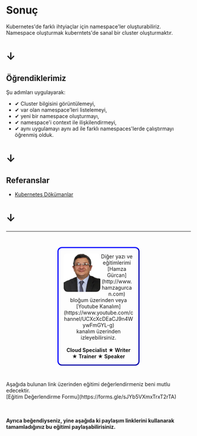 # Sonuç #

Kubernetes'de farklı ihtyiaçlar için namespace'ler oluşturabiliriz. Namespace oluşturmak kuberntets'de sanal bir cluster oluşturmaktır.  
# **&darr;**

## Öğrendiklerimiz ##
Şu adımları uygulayarak:

- &#x2714; Cluster bilgisini görüntülemeyi,
- &#x2714; var olan namespace'leri listelemeyi,
- &#x2714; yeni bir namespace oluşturmayı,
- &#x2714; namespace'i context ile ilişkilendirmeyi,
- &#x2714; aynı uygulamayı aynı ad ile farklı namespaces'lerde çalıştırmayı öğrenmiş olduk.
# **&darr;**   

## Referanslar ##

- [Kubernetes Dökümanlar](https://kubernetes.io/docs/concepts/overview/working-with-objects/namespaces/)
# **&darr;**
------
<p style="text-align: center; padding: 1em; margin: 3em; margin-left: 10em; margin-right: 10em; border-; 1px; border-color: blue;  border-radius: 12px; border-style:outset">
<img align="left" src="./assets/hamza-gurcan.png" width="100" style="border-radius: 11px">
Diğer yazı ve eğitimlerimi <br>[Hamza Gürcan](http://www.hamzagurcan.com)<br> bloğum üzerinden veya <br>[Youtube Kanalım](https://www.youtube.com/channel/UCXcXcDEaCJ9n4WywFmGYL-g)<br> kanalım üzerinden izleyebilirsiniz.
<br><br>
<b>Cloud Specialist ★ Writer ★ Trainer ★ Speaker</b>
</p>

<p>
Aşağıda bulunan link üzerinden eğitimi değerlendirmeniz beni mutlu edecektir.
<br>[Eğitim Değerlendirme Formu](https://forms.gle/sJYb5VXmxTrxT2rTA)<br>
<br><br>

<b>Ayrıca beğendiyseniz, yine aşağıda ki paylaşım linklerini kullanarak tamamladığınız bu eğitimi paylaşabilirisiniz.</b>
</p>


